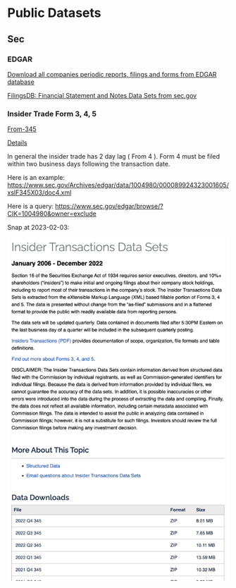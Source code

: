 # Public Datasets

## Sec


### EDGAR

[Download all companies periodic reports, filings and forms from EDGAR database](https://github.com/sec-edgar/sec-edgar)

[FilingsDB: Financial Statement and Notes Data Sets from sec.gov](https://github.com/edgarminers/filingsdb)

### Insider Trade Form 3, 4, 5

[From-345](https://www.sec.gov/dera/data/form-345)

[Details](https://www.investor.gov/introduction-investing/general-resources/news-alerts/alerts-bulletins/investor-bulletins-69)

In general the insider trade has 2 day lag ( From 4 ). Form 4 must be filed within two business days following the transaction date.

Here is an example: https://www.sec.gov/Archives/edgar/data/1004980/000089924323001605/xslF345X03/doc4.xml

Here is a query: https://www.sec.gov/edgar/browse/?CIK=1004980&owner=exclude


Snap at 2023-02-03:

![20230203091636](https://raw.githubusercontent.com/wangzhe3224/pic_repo/master/images/20230203091636.png)
